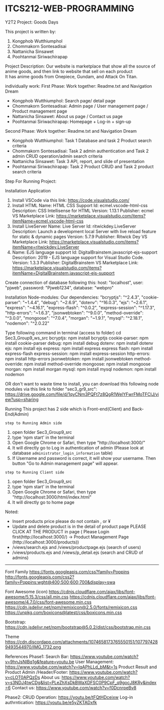 # ITCS212-WEB-PROGRAMMING

Y2T2 Project: Goods Days

This project is written by:
1. Kongphob Wutthiumphol
2. Chommakorn Sontesadisai
3. Nattanicha Sinsawet
4. Poohtanmai Siriwachirapap

Project Description:
 Our website is marketplace that show all the source of anime goods, and then link to website that sell on each product  
 It has anime goods from Onepiece, Gundam, and Attack On Titan.

individually work:
First Phase:
Work together: Readme.txt and Navigation Dream
- Kongphob Wutthiumphol: Search page/ detail page
- Chommakorn Sontesadisai: Admin page / User management page / Product management page
- Nattanicha Sinsawet: About us page / Contact us page
- Poohtanmai Siriwachirapap: Homepage + Log-in + sign-up

Second Phase:
Work together: Readme.txt and Navigation Dream
- Kongphob Wutthiumphol: Task 1 Database and task 2 Product search criteria
- Chommakorn Sontesadisai: Task 2 admin authentication and Task 2 admin CRUD operation/admin search criteria
- Nattanicha Sinsawet: Task 3 API, report, and slide of presentation
- Poohtanmai Siriwachirapap: Task 2 Product CRUD and Task 2 product search criteria

Step For Running Project:

Installation Application
1. Install VSCode via this link:
    https://code.visualstudio.com/
2. Install HTML
    Name: HTML CSS Support
    Id: ecmel.vscode-html-css
    Description: CSS Intellisense for HTML
    Version: 1.13.1
    Publisher: ecmel
    VS Marketplace Link: https://marketplace.visualstudio.com/items?itemName=ecmel.vscode-html-css
3. Install LiveServer
    Name: Live Server
    Id: ritwickdey.LiveServer
    Description: Launch a development local Server with live reload feature for static & dynamic pages
    Version: 5.7.9
    Publisher: Ritwick Dey
    VS Marketplace Link: https://marketplace.visualstudio.com/items?itemName=ritwickdey.LiveServer
4. Name: EJS language support
    Id: DigitalBrainstem.javascript-ejs-support
    Description: 2019 - EJS language support for Visual Studio Code.
    Version: 1.3.3
    Publisher: DigitalBrainstem
    VS Marketplace Link: https://marketplace.visualstudio.com/items?itemName=DigitalBrainstem.javascript-ejs-support

Create connection of database following this:
    host: "localhost",
    user: "pjweb",
    password: "Pjweb1234",
    database: "webpro"

Installation Node-modules:
Our dependencies:
    "bcryptjs": "^2.4.3",
    "cookie-parser": "~1.4.4",
    "debug": "~2.6.9",
    "dotenv": "^16.0.3",
    "ejs": "~2.6.1",
    "express": "~4.16.1",
    "express-flash": "^0.0.2",
    "express-session": "^1.17.3",
    "http-errors": "~1.6.3",
    "jsonwebtoken": "^9.0.0",
    "method-override": "^3.0.0",
    "mongoose": "^7.0.4",
    "morgan": "~1.9.1",
    "mysql": "^2.18.1",
    "nodemon": "^2.0.22"

Type following command in terminal 
(access to folder)
cd Sec3_Group9_ws_src 
bcryptjs: npm install bcryptjs
cookie-parser: npm install cookie-parser
debug: npm install debug
dotenv: npm install dotenv
ejs: npm install ejs
express: npm install express
express flash: npm install express-flash
express-session: npm install express-session
http-errors: npm install http-errors
jsonwebtoken: npm install jsonwebtoken
method-override: npm install method-override
mongoose: npm install mongoose
morgan: npm install morgan
mysql: npm install mysql
nodemon: npm install nodemon

OR don't want to waste time to install, you can download this following node modules via this link to folder "sec3_gr9_src":
https://drive.google.com/file/d/1qyCNm3PQFt7z8QgR1WelYFwrFMoTFCIJ/view?usp=sharing 

Running
This project has 2 side which is Front-end(Client) and Back-End(Admin)

`step to Running Admin side`
1. open folder Sec3_Group9_src
2. type 'npm start' in the terminal 
3. Open Google Chrome or Safari, then type "http://localhost:3000/"
4. It will directly go to Log in authentication of admin (Please look at database `administrator_login_information` table)
5. If Username and password is correct, it will show your username. Then button "Go to Admin management page" will appear.

`step to Running Client side`
1. open folder Sec3_Group9_src
2. type 'npm start' in the terminal 
3. Open Google Chrome or Safari, then type "http://localhost:3000/html/index.html"
4. It will directly go to home page

Noted:
- Insert products price please do not contain , or ¥
- Update and delete product is in the detail of product page PLEASE CLICK AT THE PRODUCT in page ( Please Login first(http://localhost:3000/) -> Product Management Page (http://localhost:3000/products))
- /views/search.ejs and /views/productpage.ejs (search of users)
- /views/products.ejs and /views/p_detail.ejs  (search and CRUD of admins)

-----------------------------------------------------------------------------------------
Font Family
https://fonts.googleapis.com/css?family=Poppins
http://fonts.googleapis.com/css2?family=Poppins:wght@400;500;600;700&display=swa

Font Awesome (icon)
https://cdnjs.cloudflare.com/ajax/libs/font-awesome/5.15.3/css/all.min.css
https://cdnjs.cloudflare.com/ajax/libs/font-awesome/4.7.0/css/font-awesome.min.css
https://cdn.jsdelivr.net/npm/remixicon@2.5.0/fonts/remixicon.css
https://unpkg.com/boxicons@latest/css/boxicons.min.css

Bootstrap:
https://cdn.jsdelivr.net/npm/bootstrap@5.0.2/dist/css/bootstrap.min.css 

Theme
https://cdn.discordapp.com/attachments/1074658173765550151/1077974289493544970/IMG_1732.png

References
Phase1:
Search Bar: https://www.youtube.com/watch?v=9hnJsNIBq1g&feature=youtu.be
User Management: https://www.youtube.com/watch?v=IqAPhLLd_bM&t=1s
Product Result and Product Admin /Header/Footer: https://www.youtube.com/watch?v=cLOT0APQzDs
About us: https://www.youtube.com/watch?v=s3NDJ4twCDg&list=PLeZhXsDkBWaXDFSC0P9CpF_q9gocJ8KRy&index=6
Contact us: https://www.youtube.com/watch?v=f0DcnrpeBv8 

Phase2:
CRUD Operation: https://youtu.be/tFQtHDceixw 
Log-in authrntication: https://youtu.be/e5yZKTADxfk


